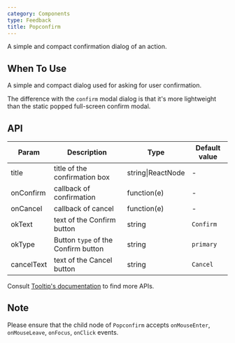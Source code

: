 ```yaml
---
category: Components
type: Feedback
title: Popconfirm
---
```


A simple and compact confirmation dialog of an action.

## When To Use

A simple and compact dialog used for asking for user confirmation.

The difference with the `confirm` modal dialog is that it's more lightweight than the static popped full-screen confirm modal.

## API

| Param     | Description   | Type     | Default value       |
|-----------|------------------------------------------|---------------|--------|
| title     | title of the confirmation box            | string\|ReactNode | -     |
| onConfirm | callback of confirmation                | function(e)      | -     |
| onCancel  | callback of cancel                       | function(e)      | -     |
| okText    | text of the Confirm button               | string        | `Confirm`   |
| okType    | Button `type` of the Confirm button      | string        | `primary`   |
| cancelText| text of the Cancel button                | string        | `Cancel`   |

Consult [Tooltip's documentation](https://ant.design/components/tooltip/#API) to find more APIs.

## Note

Please ensure that the child node of `Popconfirm` accepts `onMouseEnter`, `onMouseLeave`, `onFocus`, `onClick` events.
